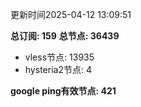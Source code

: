 更新时间2025-04-12 13:09:51

**总订阅: 159**
**总节点: 36439**
- vless节点: 13935
- hysteria2节点: 4

**google ping有效节点: 421**

